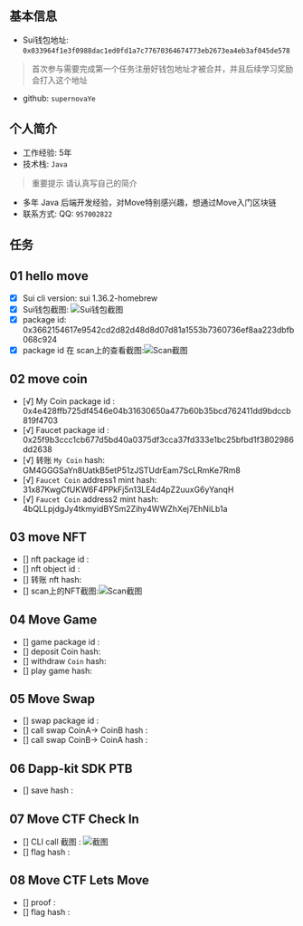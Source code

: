 ## 基本信息
- Sui钱包地址: `0x033964f1e3f0988dac1ed0fd1a7c77670364674773eb2673ea4eb3af045de578`
> 首次参与需要完成第一个任务注册好钱包地址才被合并，并且后续学习奖励会打入这个地址
- github: `supernovaYe`

## 个人简介
- 工作经验: 5年
- 技术栈: `Java`
> 重要提示 请认真写自己的简介
- 多年 Java 后端开发经验，对Move特别感兴趣，想通过Move入门区块链
- 联系方式: QQ: `957002822` 

## 任务

##   01 hello move  
- [x] Sui cli version: sui 1.36.2-homebrew
- [x] Sui钱包截图: ![Sui钱包截图](./images/wallet.png)
- [x] package id: 0x3662154617e9542cd2d82d48d8d07d81a1553b7360736ef8aa223dbfb068c924
- [x] package id 在 scan上的查看截图:![Scan截图](./images/0x3662154617e9542cd2d82d48d8d07d81a1553b7360736ef8aa223dbfb068c924.png)

##   02 move coin
- [√] My Coin package id : 0x4e428ffb725df4546e04b31630650a477b60b35bcd762411dd9bdccb819f4703
- [√] Faucet package id :  0x25f9b3ccc1cb677d5bd40a0375df3cca37fd333e1bc25bfbd1f3802986dd2638
- [√] 转账 `My Coin` hash: GM4GGGSaYn8UatkB5etP51zJSTUdrEam7ScLRmKe7Rm8
- [√] `Faucet Coin` address1 mint hash: 31x87KwgCfUKW6F4PPkFj5n13LE4d4pZ2uuxG6yYanqH
- [√] `Faucet Coin` address2 mint hash: 4bQLLpjdgJy4tkmyidBYSm2Zihy4WWZhXej7EhNiLb1a

##   03 move NFT
- [] nft package id :
- [] nft object id : 
- [] 转账 nft  hash:
- [] scan上的NFT截图:![Scan截图](./images/你的图片地址)

##   04 Move Game
- [] game package id :
- [] deposit Coin hash:
- [] withdraw `Coin` hash:
- [] play game hash:

##   05 Move Swap
- [] swap package id :
- [] call swap CoinA-> CoinB  hash :
- [] call swap CoinB-> CoinA  hash :

##   06 Dapp-kit SDK PTB
- [] save hash :

##   07 Move CTF Check In
- [] CLI call 截图 : ![截图](./images/你的图片地址)
- [] flag hash :

##   08 Move CTF Lets Move
- [] proof : 
- [] flag hash :
